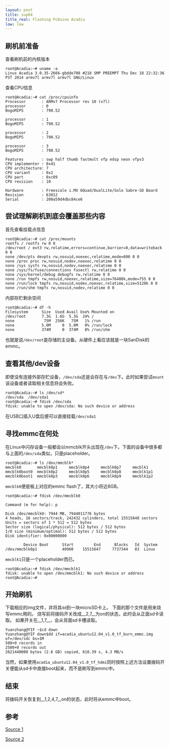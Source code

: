 ```yaml
---
layout: post
title: sup04
title_real: Flashing PcDuino Acadia
low: low
---
```

## 刷机前准备

查看刷机前的内核版本

```
root@Acadia:~# uname -a
Linux Acadia 3.0.35-2666-gbdde708 #218 SMP PREEMPT Thu Dec 18 22:32:36 PST 2014 armv7l armv7l armv7l GNU/Linux
```

查看CPU信息

```
root@Acadia:~# cat /proc/cpuinfo
Processor       : ARMv7 Processor rev 10 (v7l)
processor       : 0
BogoMIPS        : 790.52

processor       : 1
BogoMIPS        : 790.52

processor       : 2
BogoMIPS        : 790.52

processor       : 3
BogoMIPS        : 790.52

Features        : swp half thumb fastmult vfp edsp neon vfpv3
CPU implementer : 0x41
CPU architecture: 7
CPU variant     : 0x2
CPU part        : 0xc09
CPU revision    : 10

Hardware        : Freescale i.MX 6Quad/DualLite/Solo Sabre-SD Board
Revision        : 63012
Serial          : 200a59d4dbc84ce6
```

## 尝试理解刷机到底会覆盖那些内容
首先查看挂载点信息

```
root@Acadia:~# cat /proc/mounts
rootfs / rootfs rw 0 0
/dev/root / ext3 rw,relatime,errors=continue,barrier=0,data=writeback 0 0
none /dev/pts devpts rw,nosuid,noexec,relatime,mode=600 0 0
none /proc proc rw,nosuid,nodev,noexec,relatime 0 0
none /sys sysfs rw,nosuid,nodev,noexec,relatime 0 0
none /sys/fs/fuse/connections fusectl rw,relatime 0 0
none /sys/kernel/debug debugfs rw,relatime 0 0
none /run tmpfs rw,nosuid,noexec,relatime,size=76488k,mode=755 0 0
none /run/lock tmpfs rw,nosuid,nodev,noexec,relatime,size=5120k 0 0
none /run/shm tmpfs rw,nosuid,nodev,relatime 0 0
```

内部存贮剩余空间

```
root@Acadia:~# df -h
Filesystem      Size  Used Avail Use% Mounted on
/dev/root       7.3G  1.6G  5.3G  24% /
none             75M  256K   75M   1% /run
none            5.0M     0  5.0M   0% /run/lock
none            374M     0  374M   0% /run/shm
```

也就是说`/dev/root`是存储的主设备。从硬件上看应该就是一块SanDisk的emmc。

## 查看其他/dev设备
即使没有连接外部存贮设备，`/dev/sda`还是会存在与`/dev`下。此时如果尝试`mount`该设备或者读取相关信息将会失败。

```
root@Acadia:~# ls /dev/sd*
/dev/sda  /dev/sda1
root@Acadia:~# fdisk /dev/sda
fdisk: unable to open /dev/sda: No such device or address
```

在USB口插入U盘后便可以直接挂载`/dev/sda1`

## 寻找emmc在何处
在Linux中闪存设备一般都会以mmcblk开头出现在`/dev`下。下面的设备中很多都与上面的`/dev/sda`类似，只是placeholder。

```
root@Acadia:~# ls /dev/mmcblk*
mmcblk0       mmcblk0p1     mmcblk0p4     mmcblk0p7     mmcblk1
mmcblk0boot0  mmcblk0p2     mmcblk0p5     mmcblk0p8     mmcblk1p1
mmcblk0boot1  mmcblk0p3     mmcblk0p6     mmcblk0p9     mmcblk1p2
```

`mmcblk0`便是板上对应的emmc flash了，其大小将近8GB。

```
root@Acadia:~# fdisk /dev/mmcblk0

Command (m for help): p

Disk /dev/mmcblk0: 7944 MB, 7944011776 bytes
4 heads, 16 sectors/track, 242432 cylinders, total 15515648 sectors
Units = sectors of 1 * 512 = 512 bytes
Sector size (logical/physical): 512 bytes / 512 bytes
I/O size (minimum/optimal): 512 bytes / 512 bytes
Disk identifier: 0x00000000

        Device Boot      Start         End      Blocks   Id  System
/dev/mmcblk0p1           40960    15515647     7737344   83  Linux
```

`mmcblk1`只是一个placeholder而已。

```
root@Acadia:~# fdisk /dev/mmcblk1
fdisk: unable to open /dev/mmcblk1: No such device or address
root@Acadia:~#
```

## 开始刷机
下载相应的img文件，并将其`dd`到一块microSD卡上。
下面的那个文件是用来烧写emmc用的。
烧写前将拨码开关改成__2,7__为on的状态，此时会从正面sd卡读取。
如果开关在__1,7__，会从背面sd卡槽读取。

```
Yuanzhang@YIF ~$cd down
Yuanzhang@YIF down$dd if=acadia_ubuntu12.04_v1.0_tf_burn_emmc.img of=/dev/sdc bs=1M
500+0 records in
2500+0 records out
2621440000 bytes (2.6 GB) copied, 610.39 s, 4.3 MB/s
```

当然，如果使用`acadia_ubuntu12.04_v1.0_tf_hdmi`同时按照上述方法设置拨码开关便能从sd卡中直接boot起来，而不是刷写到emmc中。

## 结束
将拨码开关恢复到__1,2,4,7__on的状态，此时将从emmc中boot。

## 参考
[Source 1](http://learn.linksprite.com/acadia/create-a-production-sd-card-using-win32diskimager-for-linksprite-acadia/)

[Source 2](http://learn.linksprite.com/acadia/tutorial-on-flashing-linksprite-acadia/)